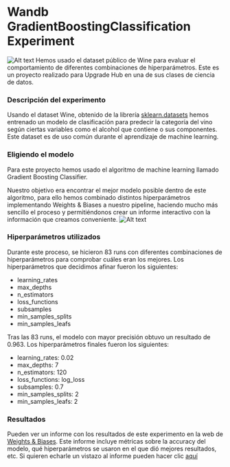# Wandb GradientBoostingClassification Experiment
![Alt text](https://mockupfree.net/wp-content/uploads/2023/08/04-8-scaled.jpg "mockupfree.net")
Hemos usado el dataset público de Wine para evaluar el comportamiento de diferentes combinaciones de hiperparámetros.
Este es un proyecto realizado para Upgrade Hub en una de sus clases de ciencia de datos.

### Descripción del experimento
Usando el dataset Wine, obtenido de la librería [sklearn.datasets](https://scikit-learn.org/stable/datasets/toy_dataset.html) hemos entrenado un modelo de clasificación para predecir la categoría del vino según ciertas variables como el alcohol que contiene o sus componentes. Este dataset es de uso común durante el aprendizaje de machine learning.

### Eligiendo el modelo
Para este proyecto hemos usado el algoritmo de machine learning llamado Gradient Boosting Classifier.

Nuestro objetivo era encontrar el mejor modelo posible dentro de este algoritmo, para ello hemos combinado distintos hiperparámetros implementando Weights & Biases a nuestro pipeline, haciendo mucho más sencillo el proceso y permitiéndonos crear un informe interactivo con la información que creamos conveniente.
![Alt text](https://github.com/alvaro99dd/Wandb-GradientBoostingClassification-Experiment/blob/main/top10.png)

### Hiperparámetros utilizados
Durante este proceso, se hicieron 83 runs con diferentes combinaciones de hiperparámetros para comprobar cuáles eran los mejores.
Los hiperparámetros que decidimos afinar fueron los siguientes:

* learning_rates
* max_depths
* n_estimators
* loss_functions
* subsamples
* min_samples_splits
* min_samples_leafs

Tras las 83 runs, el modelo con mayor precisión obtuvo un resultado de <bold>0.963<bold>.
Los hiperparámetros finales fueron los siguientes:

* learning_rates: 0.02
* max_depths: 7
* n_estimators: 120
* loss_functions: log_loss
* subsamples: 0.7
* min_samples_splits: 2
* min_samples_leafs: 2

### Resultados
Pueden ver un informe con los resultados de este experimento en la web de [Weights & Biases](https://wandb.ai/).
Este informe incluye métricas sobre la accuracy del modelo, qué hiperparámetros se usaron en el que dió mejores resultados, etc.
Si quieren echarle un vistazo al informe pueden hacer clic [aquí](https://api.wandb.ai/links/alvarodd99-Upgrade%20hub/yi0g42x2)